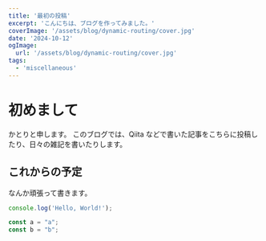 ```yaml
---
title: '最初の投稿'
excerpt: 'こんにちは、ブログを作ってみました。'
coverImage: '/assets/blog/dynamic-routing/cover.jpg'
date: '2024-10-12'
ogImage:
  url: '/assets/blog/dynamic-routing/cover.jpg'
tags:
  - 'miscellaneous'
---
```


# 初めまして

かとりと申します。
このブログでは、Qiita などで書いた記事をこちらに投稿したり、日々の雑記を書いたりします。

## これからの予定

なんか頑張って書きます。

```javascript:sample.js
console.log('Hello, World!');

const a = "a";
const b = "b";
```

